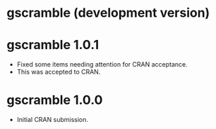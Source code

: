 # gscramble (development version)

# gscramble 1.0.1

* Fixed some items needing attention for CRAN acceptance.
* This was accepted to CRAN.

# gscramble 1.0.0

* Initial CRAN submission.
